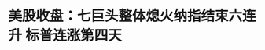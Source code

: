 <!DOCTYPE html>
<html lang="zh-CN">

<head>
    
<title>美股收盘：七巨头整体熄火纳指结束六连升 标普连涨第四天_腾讯新闻</title>
<meta name="keywords" content="股票,欧美股市,标普,标准普尔500指数,道琼斯工业平均指数,纳斯达克,美联储,道指,纳指">
<meta name="description" content="财联社5月16日讯（编辑 赵昊）周四（5月15日），美股三大指数涨跌不一，道指和标普收升，其中标普连涨第四天，纳指则结束了六连涨。截至收盘，道琼斯指数涨0.65%，报42,322.75点；标普500指数涨0.41%，报5,916.93点，为3月3日以来的最高收盘价；纳斯达克综合指数跌0.18%，报19,112.32点。道指成分股中，涨跌家数为23:7。其...">
<meta name="author" content="腾讯网">
<meta name="copyright" content="Copyright 1998 - 2025 Tencent. All Rights Reserved">
<meta property="og:type" content="news" />

<meta property="og:title" content="美股收盘：七巨头整体熄火纳指结束六连升 标普连涨第四天_腾讯新闻" />
<meta property="og:description" content="财联社5月16日讯（编辑 赵昊）周四（5月15日），美股三大指数涨跌不一，道指和标普收升，其中标普连涨第四天，纳指则结束了六连涨。截至收盘，道琼斯指数涨0.65%，报42,322.75点；标普500指数涨0.41%，报5,916.93点，为3月3日以来的最高收盘价；纳斯达克综合指数跌0.18%，报19,112.32点。道指成分股中，涨跌家数为23:7。其..." />
<meta property="og:url" content="https://news.qq.com/rain/a/20250516A017OC00" />
<meta property="og:image" content="https://inews.gtimg.com/news_ls/OxMIcYT5Gn1oAmyzYbHfuB_eGosR_JWSzi7K3VfB21gkUAA_640330/0" />
<meta property="article:author" content="财联社" />
<meta property="article:published_time" content="2025-05-16 06:16:08" />
<meta property="category" content="finance" />

<meta name="baidu-site-verification" content="jJeIJ5X7pP" />
    <meta charset="utf-8" />
<meta http-equiv="X-UA-Compatible" content="IE=Edge" />
<meta name="viewport" content="width=device-width, initial-scale=1, shrink-to-fit=no" />
<link rel="dns-prefetch" href="mat1.gtimg.com">
<link rel="dns-prefetch" href="i.news.qq.com">
<link rel="shortcut icon" href="https://mat1.gtimg.com/qqcdn/qqindex2021/favicon.ico">
<script nomodule="true" src="https://mat1.gtimg.com/qqcdn/qqindex2021/common-static/20240515201444/core3-37-1.min.js"></script>
<script>
  try {
    if (!window.IntersectionObserver) {
      var observerScript = document.createElement('script');
      observerScript.src = "https://mat1.gtimg.com/qqcdn/qqindex2021/common-static/20241024141058/intersection-observer-polyfill.js";
      document.head.appendChild(observerScript);
    }
  } catch (error) {}
</script>

<script>
  try {
    if (!Element.prototype.scrollTo) {
      var scrollScript = document.createElement('script');
      scrollScript.src = "https://mat1.gtimg.com/qqcdn/qqindex2021/common-static/20241025153001/scroll-behavior-polyfill.js";
      document.head.appendChild(scrollScript);
    }
  } catch (error) {}
</script>
<script>
  try {
    if ('scrollRestoration' in window.history) {
      window.history.scrollRestoration = 'manual';
    }
    window.isPcClient = Boolean(window.electron) && (
      window.navigator.userAgent.indexOf('pc-client') > 0 ||
      window.navigator.userAgent.indexOf('TencentNews') > 0
    );
  } catch {}
</script>
<script>
  try {
    if (window.isPcClient) {
      var bodyStyle = document.createElement('style');
      bodyStyle.innerText = 'body{ zoom: 0.95 }';
      document.head.appendChild(bodyStyle);
    }
  } catch {}
</script>
<script>
  window.DATA = {"url":"https://view.inews.qq.com/a/20250516A017OC00","article_id":"20250516A017OC00","article_type":"0","title":"美股收盘：七巨头整体熄火纳指结束六连升 标普连涨第四天","desc":"财联社5月16日讯（编辑 赵昊）周四（5月15日），美股三大指数涨跌不一，道指和标普收升，其中标普连涨第四天，纳指则结束了六连涨。截至收盘，道琼斯指数涨0.65%，报42,322.75点；标普500指数涨0.41%，报5,916.93点，为3月3日以来的最高收盘价；纳斯达克综合指数跌0.18%，报19,112.32点。道指成分股中，涨跌家数为23:7。其...","iNewsRecommendLevel":1,"abstract":"财联社5月16日讯（编辑 赵昊）周四（5月15日），美股三大指数涨跌不一，道指和标普收升，其中标普连涨第四天，纳指则结束了六连涨。截至收盘，道琼斯指数涨0.65%，报42,322.75点；标普500指数涨0.41%，报5,916.93点，为3月3日以来的最高收盘价；纳斯达克综合指数跌0.18%，报19,112.32点。道指成分股中，涨跌家数为23:7。其...","catalog1":"finance","ad_channel_sign":"finance","introduction":"","media":"财联社","media_id":"6975273","pubtime":"2025-05-16 06:16:08","comment_id":"8412173402","political":0,"cmsId":"20250516A017OC00","cms_id":"20250516A017OC00","closeAllAd":0,"closeAllFavorite":false,"originContent":{"directory":{"ai_list":[{"desc":"美股三大指数涨跌不一","link":"AIPOS_0"},{"desc":"道指成分股涨跌情况","link":"AIPOS_1"},{"desc":"热门股表现","link":"AIPOS_2"}],"enable":2,"list":null},"key_points_show":["美股三大指数涨跌不一，道指和标普收升，纳指结束六连涨。","标普500指数连涨第四天，纳指则结束六连涨。","大型科技股整体回落，中概股多数走低。","由于经济衰退担忧开始消退，股市展现出潜在的强劲势头。","然而，一系列宏观和微观风险仍在构成一道“担忧之墙”，投资者必须应对。"],"text":"\u003cdiv class=\"rich_media_content\"\u003e\u003cp\u003e\u003cstrong\u003e财联社5月16日讯（编辑 赵昊）\u003c/strong\u003e\u003c!--AIPOS_0--\u003e周四（5月15日），美股三大指数涨跌不一，道指和标普收升，其中标普连涨第四天，纳指则结束了六连涨。\u003c/p\u003e\u003cp\u003e截至收盘，道琼斯指数涨0.65%，报42,322.75点；标普500指数涨0.41%，报5,916.93点，为3月3日以来的最高收盘价；纳斯达克综合指数跌0.18%，报19,112.32点。\u003c/p\u003e\u003cp data-exeditor-arbitrary-box=\"image-box\"\u003e\u003c!--IMG_0--\u003e\u003c/p\u003e\u003cp\u003e\u003c!--AIPOS_1--\u003e道指成分股中，涨跌家数为23:7。其中，近期强势的\u003c!--SECURE_LINK_BEGIN_0--\u003e亚马逊\u003c!--SECURE_LINK_END_0--\u003e、\u003c!--SECURE_LINK_BEGIN_1--\u003e苹果\u003c!--SECURE_LINK_END_1--\u003e和\u003c!--SECURE_LINK_BEGIN_2--\u003e英伟达\u003c!--SECURE_LINK_END_2--\u003e有所回落，医药股和消费类股票走强，安进涨3.59%，可口可乐涨3.54%，业绩报喜的思科涨4.85%。\u003c/p\u003e\u003cp data-exeditor-arbitrary-box=\"image-box\"\u003e\u003c!--IMG_1--\u003e\u003c/p\u003e\u003cp class=\"qqnews_image_desc\" style=\"color: #666; font-size: 14px; text-align: center\"\u003e道指热点图\u003c/p\u003e\u003cp\u003e分析称，中美经贸高层会谈达成重要共识以来，标普500指数一直延续涨势。与此同时，美国10年国债收益率日内下跌约10个基点，给股市带来利好。\u003c/p\u003e\u003cp\u003e近期的经济数据令市场猜测美联储今年将累计两次降息以防止美国出现经济衰退。周二公布的CPI和核心CPI录得四年来最低同比涨幅，盘前的PPI也低于市场预期。\u003c/p\u003e\u003cp\u003e日内早些时候，特朗普在卡塔尔首都多哈表示，伊朗已经同意了部分条件，他将敦促伊朗在不获得核武器的情况下达成协议。这一消息令油价暴跌，有望帮助美国降低通胀。\u003c/p\u003e\u003cp\u003eCalamos Investments高级副总裁兼投资组合专家Joe Cusick评论道，“随着经济衰退担忧开始消退，股市展现出潜在的强劲势头，市场情绪已转向谨慎乐观，也可能是适度乐观。”\u003c/p\u003e\u003cp\u003e但Cusick也指出，“一系列宏观和微观风险仍在构成一道‘担忧之墙’，投资者必须应对。下一阶段的走势将取决于当前的涨势能否扩大并持续到夏季，还是会转向盘整或回调。”\u003c/p\u003e\u003cp\u003eVillere \u0026amp; Co. 投资组合经理Lamar Villere称，“我不想表现得太兴奋，但今年夏天我们确实可以专注于公司基本面。如果一个月前你告诉我股票价格会上涨，我会说你是骗子。”\u003c/p\u003e\u003cp\u003e\u003cstrong\u003e热门股表现\u003c/strong\u003e\u003c/p\u003e\u003cp\u003e\u003c!--AIPOS_2--\u003e大型科技股整体回落，（按市值排列）微软涨0.23%，英伟达跌0.38%，苹果跌0.41%，亚马逊跌2.42%，谷歌C跌0.85%，Meta跌2.35%，特斯拉跌1.4%，博通涨0.22%。\u003c/p\u003e\u003cp data-exeditor-arbitrary-box=\"image-box\"\u003e\u003c!--IMG_2--\u003e\u003c/p\u003e\u003cp\u003e中概股方面，纳斯达克中国金龙指数跌2.37%。\u003c/p\u003e\u003cp\u003e热门中概股多数走低，\u003c!--SECURE_LINK_BEGIN_3--\u003e阿里巴巴\u003c!--SECURE_LINK_END_3--\u003e跌7.57%，\u003c!--SECURE_LINK_BEGIN_4--\u003e京东\u003c!--SECURE_LINK_END_4--\u003e跌3.86%，腾讯音乐跌3.71%，\u003c!--SECURE_LINK_BEGIN_5--\u003e百度\u003c!--SECURE_LINK_END_5--\u003e跌3.58%，蔚来跌3.39%，新东方跌2.61%，小鹏汽车跌1.39%，\u003c!--SECURE_LINK_BEGIN_6--\u003e拼多多\u003c!--SECURE_LINK_END_6--\u003e跌0.88%，\u003c!--SECURE_LINK_BEGIN_7--\u003e理想汽车\u003c!--SECURE_LINK_END_7--\u003e跌0.59%，好未来跌0.2%。\u003c/p\u003e\u003cp\u003e\u003c!--SECURE_LINK_BEGIN_8--\u003e网易\u003c!--SECURE_LINK_END_8--\u003e涨14.61%，收盘价逼近前高；名创优品涨4.27%，霸王茶姬涨3.7%。\u003c/p\u003e\u003cp\u003e\u003cstrong\u003e公司消息\u003c/strong\u003e\u003c/p\u003e\u003cp\u003e\u003cstrong\u003e【Meta据悉将推迟发布旗舰AI模型“巨兽”】\u003c/strong\u003e\u003c/p\u003e\u003cp\u003e知情人士表示，Meta Platforms将推迟其旗舰AI模型的发布，此举引发内部对其数百亿美元AI投资方向的担忧。知情人士称，工程师们正竭力提升名为“巨兽”（Behemoth）的大语言模型性能，员工质疑其改进程度是否足以支撑公开发布。该模型原定4月Meta首届AI开发者大会亮相，后推迟至6月，现再度延期至秋季或更晚。\u003c!--MID_AD_0--\u003e\u003c!--EOP_0--\u003e\u003c/p\u003e\u003c!--MID_ARTICLE_AD_0--\u003e\u003c!--PARAGRAPH_0--\u003e\u003cp\u003e\u003cstrong\u003e【Verizon将向美国小型企业供应商投资50亿美元】\u003c/strong\u003e\u003c/p\u003e\u003cp\u003e美国电信运营商Verizon推出“小企业供应商加速器”。未来五年，该公司将对美国小企业供应商投资50亿美元。\u003c/p\u003e\u003cp\u003e\u003cstrong\u003e【\u003c!--SECURE_LINK_BEGIN_9--\u003e高通\u003c!--SECURE_LINK_END_9--\u003e推出第四代骁龙7移动平台】\u003c/strong\u003e\u003c/p\u003e\u003cp\u003e高通推出第四代骁龙7移动平台，该平台实现全方位性能升级，相较前代平台CPU性能提升27%，GPU图形渲染速度提升30%，AI性能更是实现65%的提升。\u003c/p\u003e\u003cp\u003e\u003cstrong\u003e【Coinbase称客户数据遭窃 已拒绝黑客2000万美元勒索】\u003c/strong\u003e\u003c/p\u003e\u003cp\u003e美国加密货币交易所Coinbase周四表示，公司被黑客窃取了客户数据，黑客索要2000万美元以防止公开披露。Coinbase称黑客的要求是在周一提出的。公司在声明中称，黑客的目标是收集一份可以联系的客户名单，同时假装是Coinbase，欺骗客户交出加密货币，公司拒绝了黑客2000万美元的勒索。Coinbase还表示，它将赔偿被骗向攻击者汇款的客户，赔偿金额可能在1.8亿至4亿美元之间。\u003c!--MID_AD_1--\u003e\u003c!--EOP_1--\u003e\u003c/p\u003e\u003c!--MID_ARTICLE_AD_1--\u003e\u003c!--PARAGRAPH_1--\u003e\u003cp\u003e\u003cstrong\u003e【巴菲特Q1大笔卖出银行股 维持苹果持仓不变】\u003c/strong\u003e\u003c/p\u003e\u003cp\u003e巴菲特旗下伯克希尔哈撒韦公布了截至今年3月31日的一季度持仓报告（13F）表，其清仓了花旗集团（1463万股）和金融公司Nu Holdings，减持美国银行（4866万股），维持苹果持仓（3亿股）未变；增持方面，买入638万股酒业公司星座品牌，增幅高达113.5%，加仓西方石油76万股，增持泳池用品股Pool Corp 86万股。值得一提的是，伯克希尔在一季度新建仓股票的数量为0。\u003c!--MID_AD_2--\u003e\u003c!--EOP_2--\u003e\u003c/p\u003e\u003c!--MID_ARTICLE_AD_2--\u003e\u003c!--PARAGRAPH_2--\u003e\u003cp\u003e\u003cstrong\u003e【索罗斯之子的对冲基金重新进军中国资产 三大中资标的跻身持仓前十】\u003c/strong\u003e\u003c/p\u003e\u003cp\u003eSoros Capital Management LLC的13F报告显示，这家乔治·索罗斯之子罗伯特·索罗斯创立的对冲基金第一季重新布局中国资产。新建的仓位包括阿里巴巴、百胜中国以及iShares安硕中国大盘股ETF（FXI），FXI、百胜中国和阿里巴巴的仓位分别排在第5、7和8名。\u003c!--MID_AD_3--\u003e\u003c!--EOP_3--\u003e\u003c/p\u003e\u003c!--MID_ARTICLE_AD_3--\u003e\u003c!--PARAGRAPH_3--\u003e\u003cp\u003e\u003cstrong\u003e【高瓴旗下HHLR一季度加码中国资产 新进增持多只中概股】\u003c/strong\u003e\u003c/p\u003e\u003cp\u003e高瓴旗下独立的、专注于二级市场投资的基金管理平台HHLR Advisors公布了截至2025年一季度末的美股持仓数据。13F文件显示，HHLR一季度持仓总市值从上季末的28.87亿美元增至35.39亿美元，增幅接近23%。数据显示，一季度HHLR继续加大中国资产配置，新进和增持了近20只中概股，包括新进买入的亚朵集团、华住集团、百度、玉柴国际、理想汽车、Boss直聘、亿咖通科技等10家公司，以及增持的富途控股、拼多多、网易、贝壳、京东、携程、中通快递等8家公司。截止2025年一季度末，HHLR前十大重仓股为：拼多多、阿里巴巴、富途控股、百济神州、网易、贝壳、传奇生物、京东、唯品会、WNS HLDGS LTD，中概股占到9席。HHLR一季度对阿里巴巴、百济神州等公司进行了减持。\u003c!--MID_AD_4--\u003e\u003c!--EOP_4--\u003e\u003c/p\u003e\u003c!--MID_ARTICLE_AD_4--\u003e\u003c!--PARAGRAPH_4--\u003e\u003csection data-exeditor-arbitrary-box=\"wrap\"\u003e\u003cp\u003e（财联社 赵昊）\u003c/p\u003e\u003c/section\u003e\u003cdiv powered-by=\"qqnews_ex-editor\"\u003e\u003c/div\u003e\u003cstyle\u003e.rich_media_content{--news-tabel-th-night-color: #444444;--news-font-day-color: #333;--news-font-night-color: #d9d9d9;--news-bottom-distance: 22px}.rich_media_content p:not([data-exeditor-arbitrary-box=image-box]){letter-spacing:.5px;line-height:30px;margin-bottom:var(--news-bottom-distance);word-wrap:break-word}.rich_media_content{color:var(--news-font-day-color);font-size:18px}@media(prefers-color-scheme:dark){body:not([data-weui-theme=light]):not([dark-mode-disable=true]) .rich_media_content p:not([data-exeditor-arbitrary-box=image-box]){letter-spacing:.5px;line-height:30px;margin-bottom:var(--news-bottom-distance);word-wrap:break-word}body:not([data-weui-theme=light]):not([dark-mode-disable=true]) .rich_media_content{color:var(--news-font-night-color)}}.data_color_scheme_dark .rich_media_content p:not([data-exeditor-arbitrary-box=image-box]){letter-spacing:.5px;line-height:30px;margin-bottom:var(--news-bottom-distance);word-wrap:break-word}.data_color_scheme_dark .rich_media_content{color:var(--news-font-night-color)}.data_color_scheme_dark .rich_media_content{font-size:18px}.rich_media_content p[data-exeditor-arbitrary-box=image-box]{margin-bottom:11px}.rich_media_content\u003ediv:not(.qnt-video),.rich_media_content\u003esection{margin-bottom:var(--news-bottom-distance)}.rich_media_content hr{margin-bottom:var(--news-bottom-distance)}.rich_media_content .link_list{margin:0;margin-top:20px;min-height:0!important}.rich_media_content blockquote{background:#f9f9f9;border-left:6px solid #ccc;margin:1.5em 10px;padding:.5em 10px}.rich_media_content blockquote p{margin-bottom:0!important}.data_color_scheme_dark .rich_media_content blockquote{background:#323232}@media(prefers-color-scheme:dark){body:not([data-weui-theme=light]):not([dark-mode-disable=true]) .rich_media_content blockquote{background:#323232}}.rich_media_content ol[data-ex-list]{--ol-start: 1;--ol-list-style-type: decimal;list-style-type:none;counter-reset:olCounter calc(var(--ol-start,1) - 1);position:relative}.rich_media_content ol[data-ex-list]\u003eli\u003e:first-child::before{content:counter(olCounter,var(--ol-list-style-type)) '. ';counter-increment:olCounter;font-variant-numeric:tabular-nums;display:inline-block}.rich_media_content ul[data-ex-list]{--ul-list-style-type: circle;list-style-type:none;position:relative}.rich_media_content ul[data-ex-list].nonUnicode-list-style-type\u003eli\u003e:first-child::before{content:var(--ul-list-style-type) ' ';font-variant-numeric:tabular-nums;display:inline-block;transform:scale(0.5)}.rich_media_content ul[data-ex-list].unicode-list-style-type\u003eli\u003e:first-child::before{content:var(--ul-list-style-type) ' ';font-variant-numeric:tabular-nums;display:inline-block;transform:scale(0.8)}.rich_media_content ol:not([data-ex-list]){padding-left:revert}.rich_media_content ul:not([data-ex-list]){padding-left:revert}.rich_media_content table{display:table;border-collapse:collapse;margin-bottom:var(--news-bottom-distance)}.rich_media_content table th,.rich_media_content table td{word-wrap:break-word;border:1px solid #ddd;white-space:nowrap;padding:2px 5px}.rich_media_content table th{font-weight:700;background-color:#f0f0f0;text-align:left}.rich_media_content table p{margin-bottom:0!important}.data_color_scheme_dark .rich_media_content table th{background:var(--news-tabel-th-night-color)}@media(prefers-color-scheme:dark){body:not([data-weui-theme=light]):not([dark-mode-disable=true]) .rich_media_content table th{background:var(--news-tabel-th-night-color)}}.rich_media_content .qqnews_image_desc,.rich_media_content p[type=om-image-desc]{line-height:20px!important;text-align:center!important;font-size:14px!important;color:#666!important}.rich_media_content div[data-exeditor-arbitrary-box=wrap]:not([data-exeditor-arbitrary-box-special-style]){max-width:100%}.rich_media_content .qqnews-content{--wmfont: 0;--wmcolor: transparent;font-size:var(--wmfont);color:var(--wmcolor);line-height:var(--wmfont)!important;margin-bottom:var(--wmfont)!important}.rich_media_content .qqnews_sign_emphasis{background:#f7f7f7}.rich_media_content .qqnews_sign_emphasis ol{word-wrap:break-word;border:none;color:#5c5c5c;line-height:28px;list-style:none;margin:14px 0 6px;padding:16px 15px 4px}.rich_media_content .qqnews_sign_emphasis p{margin-bottom:12px!important}.rich_media_content .qqnews_sign_emphasis ol\u003eli\u003ep{padding-left:30px}.rich_media_content .qqnews_sign_emphasis ol\u003eli{list-style:none}.rich_media_content .qqnews_sign_emphasis ol\u003eli\u003ep:first-child::before{margin-left:-30px;content:counter(olCounter,decimal) ''!important;counter-increment:olCounter!important;font-variant-numeric:tabular-nums!important;background:#37f;border-radius:2px;color:#fff;font-size:15px;font-style:normal;text-align:center;line-height:18px;width:18px;height:18px;margin-right:12px;position:relative;top:-1px}.data_color_scheme_dark .rich_media_content .qqnews_sign_emphasis{background:#262626}.data_color_scheme_dark .rich_media_content .qqnews_sign_emphasis ol\u003eli\u003ep{color:#a9a9a9}@media(prefers-color-scheme:dark){body:not([data-weui-theme=light]):not([dark-mode-disable=true]) .rich_media_content .qqnews_sign_emphasis{background:#262626}body:not([data-weui-theme=light]):not([dark-mode-disable=true]) .rich_media_content .qqnews_sign_emphasis ol\u003eli\u003ep{color:#a9a9a9}}.rich_media_content h1,.rich_media_content h2,.rich_media_content h3,.rich_media_content h4,.rich_media_content h5,.rich_media_content h6{margin-bottom:var(--news-bottom-distance);font-weight:700}.rich_media_content h1{font-size:20px}.rich_media_content h2,.rich_media_content h3{font-size:19px}.rich_media_content h4,.rich_media_content h5,.rich_media_content h6{font-size:18px}.rich_media_content li:empty{display:none}.rich_media_content ul,.rich_media_content ol{margin-bottom:var(--news-bottom-distance)}.rich_media_content div\u003ep:only-child{margin-bottom:0!important}.rich_media_content .cms-cke-widget-title-wrap p{margin-bottom:0!important}\u003c/style\u003e\u003c/div\u003e","version":"v2"},"originAttribute":{"IMG_0":{"bigOrigUrl":"https://inews.gtimg.com/om_bt/Ohhmxe0-XW621hxZY932GvYuMOH5ICVMZOFKTUJYm3mPYAA/0","compressUrl":"https://inews.gtimg.com/om_bt/Ohhmxe0-XW621hxZY932GvYuMOH5ICVMZOFKTUJYm3mPYAA/641","desc":"","fullPic":"1","height":103,"imgurl0":"https://inews.gtimg.com/om_bt/Ohhmxe0-XW621hxZY932GvYuMOH5ICVMZOFKTUJYm3mPYAA/0","imgurl1000":"https://inews.gtimg.com/om_bt/Ohhmxe0-XW621hxZY932GvYuMOH5ICVMZOFKTUJYm3mPYAA/1000","islong":0,"origUrl":"https://inews.gtimg.com/om_bt/Ohhmxe0-XW621hxZY932GvYuMOH5ICVMZOFKTUJYm3mPYAA/641","size":13,"style":"display: inline-block; max-width: 100%; width: 480px","thumb":"https://inews.gtimg.com/om_bt/Ohhmxe0-XW621hxZY932GvYuMOH5ICVMZOFKTUJYm3mPYAA_181x181s/0","url":"https://inews.gtimg.com/om_bt/Ohhmxe0-XW621hxZY932GvYuMOH5ICVMZOFKTUJYm3mPYAA/641","width":480},"IMG_1":{"bigOrigUrl":"https://inews.gtimg.com/om_bt/OrlZLBBhQlNwCjNJFyQFsuAXLNQit7dOR8SdjYvkMuBP0AA/0","compressUrl":"https://inews.gtimg.com/om_bt/OrlZLBBhQlNwCjNJFyQFsuAXLNQit7dOR8SdjYvkMuBP0AA/641","desc":"","fullPic":"1","height":353,"imgurl0":"https://inews.gtimg.com/om_bt/OrlZLBBhQlNwCjNJFyQFsuAXLNQit7dOR8SdjYvkMuBP0AA/0","imgurl1000":"https://inews.gtimg.com/om_bt/OrlZLBBhQlNwCjNJFyQFsuAXLNQit7dOR8SdjYvkMuBP0AA/1000","islong":0,"origUrl":"https://inews.gtimg.com/om_bt/OrlZLBBhQlNwCjNJFyQFsuAXLNQit7dOR8SdjYvkMuBP0AA/641","size":146,"style":"display: inline-block; max-width: 100%; width: 960px","thumb":"https://inews.gtimg.com/om_bt/OrlZLBBhQlNwCjNJFyQFsuAXLNQit7dOR8SdjYvkMuBP0AA_181x181s/0","url":"https://inews.gtimg.com/om_bt/OrlZLBBhQlNwCjNJFyQFsuAXLNQit7dOR8SdjYvkMuBP0AA/641","width":641},"IMG_2":{"bigOrigUrl":"https://inews.gtimg.com/om_bt/O9nEdi9C575zcS__XtbZgAknliWTGlC1iEdP5kZX3r-PoAA/0","compressUrl":"https://inews.gtimg.com/om_bt/O9nEdi9C575zcS__XtbZgAknliWTGlC1iEdP5kZX3r-PoAA/641","desc":"","fullPic":"1","height":463,"imgurl0":"https://inews.gtimg.com/om_bt/O9nEdi9C575zcS__XtbZgAknliWTGlC1iEdP5kZX3r-PoAA/0","imgurl1000":"https://inews.gtimg.com/om_bt/O9nEdi9C575zcS__XtbZgAknliWTGlC1iEdP5kZX3r-PoAA/1000","islong":0,"origUrl":"https://inews.gtimg.com/om_bt/O9nEdi9C575zcS__XtbZgAknliWTGlC1iEdP5kZX3r-PoAA/641","size":62,"style":"display: inline-block; max-width: 100%; width: 960px","thumb":"https://inews.gtimg.com/om_bt/O9nEdi9C575zcS__XtbZgAknliWTGlC1iEdP5kZX3r-PoAA_181x181s/0","url":"https://inews.gtimg.com/om_bt/O9nEdi9C575zcS__XtbZgAknliWTGlC1iEdP5kZX3r-PoAA/641","width":641},"SECURE_LINK_BEGIN_0":{"cms_orig_info":{"desc":"亚马逊","trust_level":1,"type":"huaci_stock","url":"https://wzq.tenpay.com/mm/detail?type=3\u0026scode=AMZN.OQ\u0026stat_data=Ozm00p000n006"},"desc":"亚马逊","trust_level":1,"type":"huaci_stock","url":"https://wzq.tenpay.com/mm/detail?type=3\u0026scode=AMZN.OQ\u0026stat_data=Ozm00p000n006"},"SECURE_LINK_BEGIN_1":{"cms_orig_info":{"desc":"苹果","trust_level":1,"type":"huaci_stock","url":"https://wzq.tenpay.com/mm/detail?type=3\u0026scode=AAPL.OQ\u0026stat_data=Ozm00p000n006"},"desc":"苹果","trust_level":1,"type":"huaci_stock","url":"https://wzq.tenpay.com/mm/detail?type=3\u0026scode=AAPL.OQ\u0026stat_data=Ozm00p000n006"},"SECURE_LINK_BEGIN_2":{"cms_orig_info":{"desc":"英伟达","trust_level":1,"type":"huaci_stock","url":"https://wzq.tenpay.com/mm/detail?type=3\u0026scode=NVDA.OQ\u0026stat_data=Ozm00p000n006"},"desc":"英伟达","trust_level":1,"type":"huaci_stock","url":"https://wzq.tenpay.com/mm/detail?type=3\u0026scode=NVDA.OQ\u0026stat_data=Ozm00p000n006"},"SECURE_LINK_BEGIN_3":{"cms_orig_info":{"desc":"阿里巴巴","trust_level":1,"type":"huaci_stock","url":"https://wzq.tenpay.com/mm/detail?type=3\u0026scode=BABA.N\u0026stat_data=Ozm00p000n006"},"desc":"阿里巴巴","trust_level":1,"type":"huaci_stock","url":"https://wzq.tenpay.com/mm/detail?type=3\u0026scode=BABA.N\u0026stat_data=Ozm00p000n006"},"SECURE_LINK_BEGIN_4":{"cms_orig_info":{"desc":"京东","trust_level":1,"type":"huaci_stock","url":"https://wzq.tenpay.com/mm/detail?type=3\u0026scode=JD.OQ\u0026stat_data=Ozm00p000n006"},"desc":"京东","trust_level":1,"type":"huaci_stock","url":"https://wzq.tenpay.com/mm/detail?type=3\u0026scode=JD.OQ\u0026stat_data=Ozm00p000n006"},"SECURE_LINK_BEGIN_5":{"cms_orig_info":{"desc":"百度","trust_level":1,"type":"huaci_stock","url":"https://wzq.tenpay.com/mm/detail?type=3\u0026scode=BIDU.OQ\u0026stat_data=Ozm00p000n006"},"desc":"百度","trust_level":1,"type":"huaci_stock","url":"https://wzq.tenpay.com/mm/detail?type=3\u0026scode=BIDU.OQ\u0026stat_data=Ozm00p000n006"},"SECURE_LINK_BEGIN_6":{"cms_orig_info":{"desc":"拼多多","trust_level":1,"type":"huaci_stock","url":"https://wzq.tenpay.com/mm/detail?type=3\u0026scode=PDD.OQ\u0026stat_data=Ozm00p000n006"},"desc":"拼多多","trust_level":1,"type":"huaci_stock","url":"https://wzq.tenpay.com/mm/detail?type=3\u0026scode=PDD.OQ\u0026stat_data=Ozm00p000n006"},"SECURE_LINK_BEGIN_7":{"cms_orig_info":{"desc":"理想汽车","trust_level":1,"type":"huaci_stock","url":"https://wzq.tenpay.com/mm/detail?type=3\u0026scode=LI.OQ\u0026stat_data=Ozm00p000n006"},"desc":"理想汽车","trust_level":1,"type":"huaci_stock","url":"https://wzq.tenpay.com/mm/detail?type=3\u0026scode=LI.OQ\u0026stat_data=Ozm00p000n006"},"SECURE_LINK_BEGIN_8":{"cms_orig_info":{"desc":"网易","trust_level":1,"type":"huaci_stock","url":"https://wzq.tenpay.com/mm/detail?type=3\u0026scode=NTES.OQ\u0026stat_data=Ozm00p000n006"},"desc":"网易","trust_level":1,"type":"huaci_stock","url":"https://wzq.tenpay.com/mm/detail?type=3\u0026scode=NTES.OQ\u0026stat_data=Ozm00p000n006"},"SECURE_LINK_BEGIN_9":{"cms_orig_info":{"desc":"高通","trust_level":1,"type":"","url":"https://wzq.tenpay.com/mm/detail?type=3\u0026scode=QCOM.OQ\u0026stat_data=Ozm00p000n006"},"desc":"高通","trust_level":1,"type":"","url":"https://wzq.tenpay.com/mm/detail?type=3\u0026scode=QCOM.OQ\u0026stat_data=Ozm00p000n006"},"SECURE_LINK_END_0":{"trust_level":1},"SECURE_LINK_END_1":{"trust_level":1},"SECURE_LINK_END_2":{"trust_level":1},"SECURE_LINK_END_3":{"trust_level":1},"SECURE_LINK_END_4":{"trust_level":1},"SECURE_LINK_END_5":{"trust_level":1},"SECURE_LINK_END_6":{"trust_level":1},"SECURE_LINK_END_7":{"trust_level":1},"SECURE_LINK_END_8":{"trust_level":1},"SECURE_LINK_END_9":{"trust_level":1}},"selfDeclare":{},"userAddress":"上海","card":{"chlid":"6975273","chlname":"财联社","desc":"财联社-A股24小时电报","icon":"http://inews.gtimg.com/newsapp_ls/0/3758362908_200200/0","msgEntry":1,"uin":"ec9c127c6fe8969f4849864e25508dd115","update_frequency":"0","vip_desc":"上海报业集团旗下《财联社》官方账号","vip_icon_night":"http://inews.gtimg.com/newsapp_ls/0/14876052067/0","vip_place":"left","vip_type":"30012","vip_icon":"http://inews.gtimg.com/newsapp_ls/0/14876051701/0","vip_type_new":"30012","suid":"8QMb33lb64IasDg=","liveInfo":{"roomID":"1443912798","roomStatus":"2","cms_id":"RLV2025041100688200","article_type":"102"},"cpLevel":1},"interationCount":{"like":2,"collect":2,"share":8},"payment_info":{},"article_is_pay":false,"payment_column_info_v1":{"is_column_pay":false,"read_count_all":0},"tag_info_item":null,"contentWordsNum":2061,"extraProperty":{"FeedbackDetailDisableInsert":0,"zanSkinType":""},"relateWelfare":{},"aiSwitch":true,"isOversize":false,"videoArr":[]};
</script>
<script>
  window.channelInfo = {"channelConfig":{"channelNav":[{"_auto_id":"1","active_alien_img":"","alien_img":"","channel_id":"news_news_home","is_local":"0","link":"https://www.qq.com","name_cn":"首页","name_en":"home"},{"_auto_id":"2","active_alien_img":"","alien_img":"","channel_id":"news_news_top","is_local":"0","link":"","name_cn":"要闻","name_en":"news"},{"_auto_id":"4","active_alien_img":"","alien_img":"","channel_id":"news_news_bj","is_local":"1","link":"","name_cn":"北京","name_en":"bj"},{"_auto_id":"5","active_alien_img":"","alien_img":"","channel_id":"news_news_finance","is_local":"0","link":"","name_cn":"财经","name_en":"finance"},{"_auto_id":"6","active_alien_img":"","alien_img":"","channel_id":"news_news_tech","is_local":"0","link":"","name_cn":"科技","name_en":"tech"},{"_auto_id":"7","active_alien_img":"","alien_img":"","channel_id":"tv","is_local":"0","link":"https://v.qq.com/channel/tv/?ptag=qqnews","name_cn":"电视剧","name_en":"tv"},{"_auto_id":"8","active_alien_img":"","alien_img":"","channel_id":"news_news_qa","is_local":"0","link":"","name_cn":"热问","name_en":"qa"},{"_auto_id":"9","active_alien_img":"","alien_img":"","channel_id":"news_news_ent","is_local":"0","link":"","name_cn":"娱乐","name_en":"ent"},{"_auto_id":"10","active_alien_img":"","alien_img":"","channel_id":"variety","is_local":"0","link":"https://v.qq.com/channel/variety/?ptag=qqnews","name_cn":"综艺","name_en":"variety"},{"_auto_id":"11","active_alien_img":"","alien_img":"","channel_id":"news_news_sports","is_local":"0","link":"","name_cn":"体育","name_en":"sports"},{"_auto_id":"13","active_alien_img":"","alien_img":"","channel_id":"news_news_nba","is_local":"0","link":"","name_cn":"NBA","name_en":"nba"},{"_auto_id":"14","active_alien_img":"","alien_img":"","channel_id":"news_news_world","is_local":"0","link":"","name_cn":"国际","name_en":"world"},{"_auto_id":"15","active_alien_img":"","alien_img":"","channel_id":"news_news_mil","is_local":"0","link":"","name_cn":"军事","name_en":"milite"},{"_auto_id":"16","active_alien_img":"","alien_img":"","channel_id":"news_news_auto","is_local":"0","link":"","name_cn":"汽车","name_en":"auto"},{"_auto_id":"17","active_alien_img":"","alien_img":"","channel_id":"news_news_house","is_local":"0","link":"","name_cn":"房产","name_en":"house"},{"_auto_id":"18","active_alien_img":"","alien_img":"","channel_id":"news_news_edu","is_local":"0","link":"","name_cn":"教育","name_en":"edu"},{"_auto_id":"19","active_alien_img":"","alien_img":"","channel_id":"news_news_antip","is_local":"0","link":"","name_cn":"健康","name_en":"health"},{"_auto_id":"20","active_alien_img":"","alien_img":"","channel_id":"news_news_video","is_local":"0","link":"","name_cn":"视频","name_en":"video"},{"_auto_id":"21","active_alien_img":"","alien_img":"","channel_id":"news_news_game","is_local":"0","link":"","name_cn":"游戏","name_en":"games"},{"_auto_id":"22","active_alien_img":"","alien_img":"","channel_id":"news_news_nchupin","is_local":"0","link":"","name_cn":"眼界","name_en":"chupin"},{"_auto_id":"24","active_alien_img":"","alien_img":"","channel_id":"news_news_football","is_local":"0","link":"","name_cn":"足球","name_en":"football"},{"_auto_id":"25","active_alien_img":"","alien_img":"","channel_id":"news_news_kepu","is_local":"0","link":"","name_cn":"科学","name_en":"kepu"},{"_auto_id":"26","active_alien_img":"","alien_img":"","channel_id":"news_news_digi","is_local":"0","link":"","name_cn":"数码","name_en":"digi"},{"_auto_id":"28","active_alien_img":"","alien_img":"","channel_id":"ymzx","is_local":"0","link":"https://gamer.qq.com/v2/cloudgame/game/96897?ichannel=txxwpc0Ftxxwpc1","name_cn":"元梦之星","name_en":"news_news_ymzx"},{"_auto_id":"31","active_alien_img":"","alien_img":"","channel_id":"movie","is_local":"0","link":"https://v.qq.com/channel/movie/?ptag=qqnews","name_cn":"电影","name_en":"movie"},{"_auto_id":"32","active_alien_img":"","alien_img":"","channel_id":"news_news_esport","is_local":"0","link":"","name_cn":"电竞","name_en":"esport"},{"_auto_id":"34","active_alien_img":"","alien_img":"","channel_id":"news_news_history","is_local":"0","link":"","name_cn":"历史","name_en":"history"},{"_auto_id":"35","active_alien_img":"","alien_img":"","channel_id":"news_news_baby","is_local":"0","link":"","name_cn":"育儿","name_en":"baby"},{"_auto_id":"36","active_alien_img":"","alien_img":"","channel_id":"hbjy","is_local":"0","link":"https://gp.qq.com/act/a20250421mnqlx/news.shtml","name_cn":"和平精英","name_en":"news_news_hbjy"},{"_auto_id":"37","active_alien_img":"","alien_img":"","channel_id":"cloud_gamer","is_local":"0","link":"https://gamer.qq.com/?ichannel=txxwpc0Ftxxwpc1","name_cn":"云游戏","name_en":"cloud_gamer"},{"_auto_id":"38","active_alien_img":"","alien_img":"","channel_id":"news_news_lic","is_local":"0","link":"","name_cn":"理财","name_en":"finance_licai"},{"_auto_id":"39","active_alien_img":"","alien_img":"","channel_id":"news_news_istock","is_local":"0","link":"","name_cn":"股票","name_en":"finance_stock"},{"_auto_id":"40","active_alien_img":"","alien_img":"","channel_id":"ren_min_shi_pin","is_local":"0","link":"https://news.qq.com/omn/author/8QMd3Hld74cbujbY?tab=om_video","name_cn":"人民视频","name_en":"ren_min_shi_pin"},{"_auto_id":"41","active_alien_img":"","alien_img":"","channel_id":"news_news_weather","is_local":"0","link":"https://tianqi.qq.com/index.htm","name_cn":"天气","name_en":"weather"}]}};
</script>
<script>
  window.articleConfig = {"rightConfig":[{"_auto_id":"1","category_key":"default","modules":"{\"moduleList\":[{\"title\":\"作者其他文章\",\"id\":\"user_article\"},{\"title\":\"精选视频\",\"id\":\"video_album\",\"videoType\":\"tag\",\"videoId\":\"aUepxrtchGM=\",\"isSticky\":0},{\"title\":\"下载条\",\"id\":\"download_banner\",\"isSticky\":1},{\"title\":\"热点榜\",\"id\":\"hot_rank_list\",\"isSticky\":1},{\"title\":\"广告推广\",\"id\":\"ssp_ad_module\",\"category\":\"ad_ssp\",\"loid\":\"109\",\"isSticky\":1},{\"title\":\"广告推广位\",\"id\":\"c2s_ad_module\",\"category\":\"right_c2s\",\"path\":\"QQcom_all_Rectangle-1|QQcom_all_Rectangle-2|QQcom_all_Rectangle-3\",\"isSticky\":1}]}"},{"_auto_id":"2","category_key":"ent","modules":"{\"moduleList\":[{\"title\":\"作者其他文章\",\"id\":\"user_article\"},{\"title\":\"精选视频\",\"id\":\"video_album\",\"videoType\":\"tag\",\"videoId\":\"aUepxrtchGM=\"},{\"title\":\"下载条\",\"id\":\"download_banner\",\"isSticky\":1},{\"title\":\"热点榜\",\"id\":\"hot_rank_list\",\"isSticky\":1},{\"title\":\"广告推广\",\"id\":\"ssp_ad_module\",\"category\":\"ad_ssp\",\"loid\":\"109\",\"isSticky\":1},{\"title\":\"广告推广\",\"id\":\"ssp_ad_module\",\"category\":\"ad_ssp\",\"loid\":\"117\",\"isSticky\":1}]}"},{"_auto_id":"3","category_key":"game","modules":"{\"moduleList\":[{\"title\":\"作者其他文章\",\"id\":\"user_article\"},{\"title\":\"精选视频\",\"id\":\"video_album\",\"videoType\":\"tag\",\"videoId\":\"aUepxrtchGM=\"},{\"title\":\"热门游戏\",\"id\":\"recommend_game\",\"isSticky\":0},{\"title\":\"下载条\",\"id\":\"download_banner\",\"isSticky\":1},{\"title\":\"热点榜\",\"id\":\"hot_rank_list\",\"isSticky\":1},{\"title\":\"广告推广\",\"id\":\"ssp_ad_module\",\"category\":\"ad_ssp\",\"loid\":\"109\",\"isSticky\":1},{\"title\":\"广告推广位\",\"id\":\"c2s_ad_module\",\"category\":\"right_c2s\",\"path\":\"QQcom_all_Rectangle-1|QQcom_all_Rectangle-2|QQcom_all_Rectangle-3\",\"isSticky\":1}]}"},{"_auto_id":"4","category_key":"tech","modules":"{\"moduleList\":[{\"title\":\"作者其他文章\",\"id\":\"user_article\"},{\"title\":\"精选视频\",\"id\":\"video_album\",\"videoType\":\"tag\",\"videoId\":\"aUepxrtchGM=\"},{\"title\":\"下载条\",\"id\":\"download_banner\",\"isSticky\":1},{\"title\":\"热点榜\",\"id\":\"hot_rank_list\",\"isSticky\":1},{\"title\":\"广告推广\",\"id\":\"ssp_ad_module\",\"category\":\"ad_ssp\",\"loid\":\"109\",\"isSticky\":1},{\"title\":\"广告推广位\",\"id\":\"c2s_ad_module\",\"category\":\"right_c2s\",\"path\":\"QQcom_all_Rectangle-1|QQcom_all_Rectangle-2|QQcom_all_Rectangle-3\",\"isSticky\":1}]}"},{"_auto_id":"5","category_key":"finance","modules":"{\"moduleList\":[{\"title\":\"作者其他文章\",\"id\":\"user_article\"},{\"title\":\"精选视频\",\"id\":\"video_album\",\"videoType\":\"tag\",\"videoId\":\"aUepxrtchGM=\"},{\"title\":\"下载条\",\"id\":\"download_banner\",\"isSticky\":1},{\"title\":\"热点榜\",\"id\":\"hot_rank_list\",\"isSticky\":1},{\"title\":\"广告推广\",\"id\":\"ssp_ad_module\",\"category\":\"ad_ssp\",\"loid\":\"109\",\"isSticky\":1},{\"title\":\"广告推广位\",\"id\":\"c2s_ad_module\",\"category\":\"right_c2s\",\"path\":\"QQcom_all_Rectangle-1|QQcom_all_Rectangle-2|QQcom_all_Rectangle-3\",\"isSticky\":1}]}"},{"_auto_id":"6","category_key":"news","modules":"{\"moduleList\":[{\"title\":\"作者其他文章\",\"id\":\"user_article\"},{\"title\":\"精选视频\",\"id\":\"video_album\",\"videoType\":\"tag\",\"videoId\":\"aUepxrtchGM=\"},{\"title\":\"下载条\",\"id\":\"download_banner\",\"isSticky\":1},{\"title\":\"热点榜\",\"id\":\"hot_rank_list\",\"isSticky\":1},{\"title\":\"广告推广\",\"id\":\"ssp_ad_module\",\"category\":\"ad_ssp\",\"loid\":\"109\",\"isSticky\":1},{\"title\":\"广告推广位\",\"id\":\"c2s_ad_module\",\"category\":\"right_c2s\",\"path\":\"QQcom_all_Rectangle-1|QQcom_all_Rectangle-2|QQcom_all_Rectangle-3\",\"isSticky\":1}]}"},{"_auto_id":"7","category_key":"fashion","modules":"{\"moduleList\":[{\"title\":\"作者其他文章\",\"id\":\"user_article\"},{\"title\":\"精选视频\",\"id\":\"video_album\",\"videoType\":\"tag\",\"videoId\":\"aUepxrtchGM=\"},{\"title\":\"下载条\",\"id\":\"download_banner\",\"isSticky\":1},{\"title\":\"热点榜\",\"id\":\"hot_rank_list\",\"isSticky\":1},{\"title\":\"广告推广\",\"id\":\"ssp_ad_module\",\"category\":\"ad_ssp\",\"loid\":\"109\",\"isSticky\":1},{\"title\":\"广告推广位\",\"id\":\"c2s_ad_module\",\"category\":\"right_c2s\",\"path\":\"QQcom_all_Rectangle-1|QQcom_all_Rectangle-2|QQcom_all_Rectangle-3\",\"isSticky\":1}]}"},{"_auto_id":"8","category_key":"sports","modules":"{\"moduleList\":[{\"title\":\"作者其他文章\",\"id\":\"user_article\"},{\"title\":\"精选视频\",\"id\":\"video_album\",\"videoType\":\"tag\",\"videoId\":\"aUepxrtchGM=\"},{\"title\":\"下载条\",\"id\":\"download_banner\",\"isSticky\":1},{\"title\":\"热点榜\",\"id\":\"hot_rank_list\",\"isSticky\":1},{\"title\":\"广告推广\",\"id\":\"ssp_ad_module\",\"category\":\"ad_ssp\",\"loid\":\"109\",\"isSticky\":1},{\"title\":\"广告推广位\",\"id\":\"c2s_ad_module\",\"category\":\"right_c2s\",\"path\":\"QQcom_all_Rectangle-1|QQcom_all_Rectangle-2|QQcom_all_Rectangle-3\",\"isSticky\":1}]}"},{"_auto_id":"9","category_key":"health","modules":"{\"moduleList\":[{\"title\":\"作者其他文章\",\"id\":\"user_article\"},{\"title\":\"精选视频\",\"id\":\"video_album\",\"videoType\":\"tag\",\"videoId\":\"aUepxrtchGM=\"},{\"title\":\"下载条\",\"id\":\"download_banner\",\"isSticky\":1},{\"title\":\"热点榜\",\"id\":\"hot_rank_list\",\"isSticky\":1},{\"title\":\"广告推广\",\"id\":\"ssp_ad_module\",\"category\":\"ad_ssp\",\"loid\":\"109\",\"isSticky\":1},{\"title\":\"广告推广位\",\"id\":\"c2s_ad_module\",\"category\":\"right_c2s\",\"path\":\"QQcom_all_Rectangle-1|QQcom_all_Rectangle-2|QQcom_all_Rectangle-3\",\"isSticky\":1}]}"},{"_auto_id":"10","category_key":"nba","modules":"{\"moduleList\":[{\"title\":\"作者其他文章\",\"id\":\"user_article\"},{\"title\":\"精选视频\",\"id\":\"video_album\",\"videoType\":\"tag\",\"videoId\":\"aUepxrtchGM=\"},{\"title\":\"下载条\",\"id\":\"download_banner\",\"isSticky\":1},{\"title\":\"热点榜\",\"id\":\"hot_rank_list\",\"isSticky\":1},{\"title\":\"广告推广\",\"id\":\"ssp_ad_module\",\"category\":\"ad_ssp\",\"loid\":\"109\",\"isSticky\":1},{\"title\":\"广告推广位\",\"id\":\"c2s_ad_module\",\"category\":\"right_c2s\",\"path\":\"QQcom_all_Rectangle-1|QQcom_all_Rectangle-2|QQcom_all_Rectangle-3\",\"isSticky\":1}]}"},{"_auto_id":"11","category_key":"edu","modules":"{\"moduleList\":[{\"title\":\"作者其他文章\",\"id\":\"user_article\"},{\"title\":\"精选视频\",\"id\":\"video_album\",\"videoType\":\"tag\",\"videoId\":\"aUWpxLNdg2c=\"},{\"title\":\"下载条\",\"id\":\"download_banner\",\"isSticky\":1},{\"title\":\"热点榜\",\"id\":\"hot_rank_list\",\"isSticky\":1},{\"title\":\"广告推广\",\"id\":\"ssp_ad_module\",\"category\":\"ad_ssp\",\"loid\":\"109\",\"isSticky\":1},{\"title\":\"广告推广位\",\"id\":\"c2s_ad_module\",\"category\":\"right_c2s\",\"path\":\"QQcom_all_Rectangle-1|QQcom_all_Rectangle-2|QQcom_all_Rectangle-3\",\"isSticky\":1}]}"},{"_auto_id":"12","category_key":"ad","modules":"{\"moduleList\":[{\"title\":\"广告推广\",\"id\":\"ssp_ad_module\",\"category\":\"ad_ssp\",\"loid\":\"109\",\"isSticky\":1},{\"title\":\"广告推广位\",\"id\":\"c2s_ad_module\",\"category\":\"right_c2s\",\"path\":\"QQcom_all_Rectangle-1|QQcom_all_Rectangle-2|QQcom_all_Rectangle-3\",\"isSticky\":1}]}"}],"tonglanAdConfig":[{"_auto_id":"1","modules":"{\"moduleList\":[{\"title\":\"广告推广位\",\"id\":\"top\",\"category\":\"top_c2s\",\"path\":\"QQcom_all_Width1-1\"},{\"title\":\"广告推广位\",\"id\":\"bottom\",\"category\":\"bottom_c2s\",\"path\":\"QQcom_all_Width1-2\"}]}"}],"bottomConfig":[],"videoAdConfig":[{"_auto_id":"1","normal_time":"10","switch":"1","video_count":"0","video_time":"0"}],"rightGameConfig":[{"_auto_id":"2","desc":"连续登录送游戏钻石，群雄共聚称霸沙城","icon":"https://inews.gtimg.com/newsapp_bt/0/0627161037914_3816/0","link":"https://s.iwan.qq.com/opengame/tenvideo/index.html?hidestatusbar=1&hidetitlebar=1&immersive=1&syswebview=1&landscape=1&gameid=49085&url=https%3A%2F%2Fgz-file.91ninthpalace.com%2Fwzzx%2Findex_tencent_iwan.html%20&ref_ele=90015","name":"王者之心2"},{"_auto_id":"3","desc":"上线送VIP！万人同屏横扫沙城","icon":"https://inews.gtimg.com/newsapp_bt/0/0627155752146_4584/0","link":"https://s.iwan.qq.com/opengame/tenvideo/index.html?hidestatusbar=1&hidetitlebar=1&immersive=1&landscape=1&syswebview=1&gameid=47203&url=https%3A%2F%2Fcqss2login.bigrnet.com%2Fiwan%2Fh5%2Fplay%2Floading&ref_ele=90015","name":"传奇盛世"},{"_auto_id":"4","desc":"超高爆率，经典玩法","icon":"https://inews.gtimg.com/newsapp_bt/0/0627160641137_9103/0","link":"https://s.iwan.qq.com/opengame/tenvideo/index.html?hidestatusbar=1&hidetitlebar=1&immersive=1&syswebview=1&gameid=43803&url=https%3A%2F%2Fsdk.mxzgame.com%2FGames%2Fportal%2F108337%2FTXVApp&ref_ele=90015","name":"新不良人"},{"_auto_id":"6","desc":"超多福利登录即领，海量游戏任你畅玩","icon":"https://inews.gtimg.com/newsapp_bt/0/111315495935_3595/0","link":"https://dldir3.qq.com/minigamefile/webdownloads/QQGameMini_silent_1002020001_cid0.exe","name":"QQ游戏大厅"},{"_auto_id":"7","desc":"纯正经典玩法，欢乐挑战赛火热来袭","icon":"https://inews.gtimg.com/newsapp_bt/0/070918050891_4971/0","link":"https://minigame.qq.com/h5game_frame_test/?appid=200904&ifid=1502020001","name":"欢乐斗地主"},{"_auto_id":"8","desc":"新服大放送，享赚你就来","icon":"https://inews.gtimg.com/newsapp_bt/0/0627154608860_7318/0","link":"https://s.iwan.qq.com/opengame/tenvideo/index.html?hidestatusbar=1&hidetitlebar=1&immersive=1&syswebview=1&landscape=1&gameid=43403&url=https%3A%2F%2Flogin-wxxyx2-bzsc.jikewan.com%2Fgame%2Fcqtxvideo.html&ref_ele=90015","name":"百战沙城"},{"_auto_id":"9","desc":"全新极速版本爽玩！送新武魂转换卡","icon":"https://inews.gtimg.com/newsapp_bt/0/1016115936984_7153/0","link":"https://s.iwan.qq.com/opengame/tenvideo/index.html?hidestatusbar=1&hidetitlebar=1&immersive=1&syswebview=1&gameid=51477&url=https%3A%2F%2Fh5sdk.cdqcwl.com%2Fsdk%2Ftxaiwandefault%2Fce43a6806214ed5b3e2227ca7e99e27a%2F2231&ref_ele=90015","name":"斗罗大陆"},{"_auto_id":"10","desc":"原汁原味，正版授权","icon":"https://inews.gtimg.com/newsapp_bt/0/0627160844946_1794/0","link":"https://s.iwan.qq.com/opengame/tenvideo/index.html?hidetitlebar=1&immersive=1&syswebview=1&landscape=1&gameid=37275&url=https%3A%2F%2Fsdk.mxzgame.com%2FGames%2Fportal%2F100211%2FTXVApp&ref_ele=90015","name":"原始传奇"},{"_auto_id":"11","desc":"登录领神秘巨星，打造巅峰阵容","icon":"https://inews.gtimg.com/newsapp_bt/0/0701170959368_8122/0","link":"https://s.iwan.qq.com/opengame/tenvideo/index.html?hidestatusbar=1&hidetitlebar=1&immersive=1&syswebview=1&gameid=40591&url=https%3A%2F%2Frh.diaigame.com%2Fh5plat%2Fplay%2Fpackage_code%2FP0012462&ref_ele=90015","name":"巅峰冠军足球"},{"_auto_id":"12","desc":"赛季制实时PVP联机对战","icon":"https://inews.gtimg.com/newsapp_bt/0/0701165259701_7142/0","link":"https://s.iwan.qq.com/opengame/tenvideo/index.html?hidestatusbar=1&hidetitlebar=1&immersive=1&syswebview=1&gameid=49634&url=https%3A%2F%2Ffootball.shenshoucdn.com%2Ffootball_new%2Fh5%2Ftxsp%2Findex.html&ref_ele=90015","name":"球场风云"},{"_auto_id":"13","desc":"专注超爽打宝体验","icon":"https://inews.gtimg.com/newsapp_bt/0/0627154956673_3154/0","link":"https://s.iwan.qq.com/opengame/tenvideo/index.html?hidestatusbar=1&hidetitlebar=1&immersive=1&syswebview=1&gameid=41057&url=https%3A%2F%2Fh5apily.fire2333.com%2Fh5sdk%2Ftxshipin%2Findex%2F3200222%2F3200112&ref_ele=90015","name":"传奇至尊"},{"_auto_id":"16","desc":"火爆新服，福利满满","icon":"https://inews.gtimg.com/newsapp_bt/0/0701171307639_4759/0","link":"https://s.iwan.qq.com/opengame/tenvideo/index.html?hidestatusbar=1&hidetitlebar=1&immersive=1&syswebview=1&gameid=50335&url=https%3A%2F%2Fh5-union-cdn.pptgame.cn%2Findex.html%3Ftx_package_id%3D10202%20&ref_ele=90015","name":"火源战纪"},{"_auto_id":"17","desc":"魔幻风格，超大场面","icon":"https://inews.gtimg.com/newsapp_bt/0/0701171500721_6895/0","link":"https://s.iwan.qq.com/opengame/tenvideo/index.html?hidestatusbar=1&hidetitlebar=1&immersive=1&syswebview=1&gameid=33112&url=https%3A%2F%2Fcsjs-tx.ebibi.com%2Fgame%2Fh5iwan-wwzs%2Fmain%2Findex.html&ref_ele=90015","name":"万王之神"},{"_auto_id":"19","desc":"经典神话背景，高清细腻画质","icon":"https://inews.gtimg.com/newsapp_bt/0/0709181543493_4955/0","link":"https://s.iwan.qq.com/opengame/tenvideo/index.html?hidestatusbar=1&hidetitlebar=1&immersive=1&syswebview=1&gameid=39686&url=https%3A%2F%2Fsdk.gz.1253361160.clb.myqcloud.com%2FGames%2Fportal%2F108311%2FTXVApp&ref_ele=90015","name":"凡人神将传"}]};
</script>
<script src="https://mat1.gtimg.com/www/js/emonitor/custom_ed041a23.js" charset="utf-8"></script>
<script>
  try {
    window.emonitorIns = emonitor.create({
      name: 'newsqq_normalArticle',
      atta: {
        name: 'newsqq',
      },
      mode: '007',
    });
  } catch (err) {
    console.warn(err);
  }
</script>
<link href="https://mat1.gtimg.com/qqcdn/qqindex2021/common-static/hel/qqnews-pc-dc_20250515055953/static/css/static.css" rel="stylesheet">

<script>window.__HEL_PRESET_META__={"qqnews-pc-components":{"app":{"id":1366,"name":"qqnews-pc-components","app_group_name":"qqnews-pc-components","proj_ver":{"map":{},"utime":0},"online_version":"qqnews-pc-components_20250512030958","build_version":"qqnews-pc-components_20250515055747","update_at":"2025-05-15T09:58:38.000Z","desc":"set by [init], from container [formal.pc.dc.sz101007] worker [1]"},"version":{"sub_app_name":"qqnews-pc-components","sub_app_version":"qqnews-pc-components_20250515055747","src_map":{"webDirPath":"https://mat1.gtimg.com/qqcdn/qqindex2021/common-static/hel/qqnews-pc-components_20250515055747","htmlIndexSrc":"https://mat1.gtimg.com/qqcdn/qqindex2021/common-static/hel/qqnews-pc-components_20250515055747/index.html","extractMode":"all","iframeSrc":"","chunkCssSrcList":["https://mat1.gtimg.com/qqcdn/qqindex2021/common-static/hel/qqnews-pc-components_20250515055747/static/css/index.css"],"chunkJsSrcList":["https://mat1.gtimg.com/qqcdn/qqindex2021/common-static/hel/qqnews-pc-components_20250515055747/static/js/index.js"],"staticCssSrcList":[],"staticJsSrcList":["https://mat1.gtimg.com/qqcdn/qqindex2021/static/20231212123233/react.production.min.js","https://mat1.gtimg.com/qqcdn/qqindex2021/static/20231212123233/react-dom.production.min.js","https://mat1.gtimg.com/qqcdn/qqindex2021/common-static/hel/hel-base-v16.js"],"relativeCssSrcList":[],"relativeJsSrcList":[],"privCssSrcList":[],"srvModSrcList":[],"headAssetList":[{"tag":"staticScript","append":false,"attrs":{"src":"https://mat1.gtimg.com/qqcdn/qqindex2021/static/20231212123233/react.production.min.js"}},{"tag":"staticScript","append":false,"attrs":{"src":"https://mat1.gtimg.com/qqcdn/qqindex2021/static/20231212123233/react-dom.production.min.js"}},{"tag":"staticScript","append":false,"attrs":{"src":"https://mat1.gtimg.com/qqcdn/qqindex2021/common-static/hel/hel-base-v16.js"}},{"tag":"script","append":true,"attrs":{"src":"https://mat1.gtimg.com/qqcdn/qqindex2021/common-static/hel/qqnews-pc-components_20250515055747/static/js/index.js","defer":""}},{"tag":"link","append":true,"attrs":{"href":"https://mat1.gtimg.com/qqcdn/qqindex2021/common-static/hel/qqnews-pc-components_20250515055747/static/css/index.css","rel":"stylesheet"}}],"bodyAssetList":[]},"update_at":"2025-05-15T09:58:38.000Z","create_at":"2025-05-15T09:58:38.000Z","_worker_id":"1","_is_backup":true}}}</script>
<script>window.__VIEW_PATH__="article.ejs";</script>
</head>

<body id="dc-normal-body">
  <div id="top-nav"></div>
  <div id="topAd"></div>
  <div class="qqweb-pc-content ">
    <div class="content-left">
      <div class="content">
        <div class="left-tool" id="left-tool"></div>
                <div class="content-article">
            <div id="article-column-tag"></div>
            <h1>美股收盘：七巨头整体熄火纳指结束六连升 标普连涨第四天</h1>
            <div id="article-author"></div>
            <div id="article-content"></div>
          <div id="article-status"></div>
          <div id="relate-question"></div>
          <div class="recommend-con" id="ArticleBottom"></div>
        </div>
      </div>
      <div id="article-comment"></div>
      <div id="recommend"></div>
      <div id="bottomAd"></div>
      <div id="article-footer"></div>
    </div>
    <div id="content-right" class="content-right"></div>
  </div>
  <div id="go-top"></div>
  <script>
    var navDom = document.getElementById('top-nav');
    if (window.isPcClient && navDom) {
      navDom.style.height = '0';
    }
  </script>
    <script type="text/javascript">
  var TIME_BEFORE_LOAD_CRYSTAL = Date.now();
</script>
<script src="https://mat1.gtimg.com/qqcdn/qqindex2021/advertisement/qqdc/crystal.202504291215.min.js" id="l_qq_com"></script>
<script type="text/javascript">
  if (typeof crystal === 'undefined' && Math.random() <= 1) {
    (function() {
      var TIME_AFTER_LOAD_CRYSTAL = Date.now();
      var img = new Image(1, 1);
      img.src = "//dp3.qq.com/qqcom/?adb=1&dm=new&err=1002&blockjs=" + (TIME_AFTER_LOAD_CRYSTAL - TIME_BEFORE_LOAD_CRYSTAL);
    })();
  }
</script>
    <iframe style="display: none;" src="https://i.news.qq.com/web_backend/getWebPacUid"></iframe>
<script src="https://mat1.gtimg.com/qqcdn/qqindex2021/common-static/20240805160928/react.production.min.js"></script>
<script src="https://mat1.gtimg.com/qqcdn/qqindex2021/common-static/20240805160928/react-dom.production.min.js"></script>
<script src="https://mat1.gtimg.com/qqcdn/qqindex2021/common-static/20241018171503/universal-report.min.js"></script>
<script defer type="text/javascript" src="https://mat1.gtimg.com/qqcdn/qqindex2021/libs/barrier/aria.js?appid=9327b8b06379d9d1728bbfbe2025ef9c" charset="utf-8"></script>
<script defer src="https://t.captcha.qq.com/TCaptcha.js"></script>
<script>document.cookie="hel_err=;path=/;";</script>
<script src="https://mat1.gtimg.com/qqcdn/qqindex2021/common-static/hel/hel-base-v16.js"></script>
<script src="https://mat1.gtimg.com/qqcdn/qqindex2021/common-static/hel/qqnews-pc-hel-entry_20250117174052/static/js/index.js"></script>
<link rel="preload" href="https://mat1.gtimg.com/qqcdn/qqindex2021/common-static/hel/qqnews-pc-dc_20250515055953/static/js/static.js" as="script">
<link rel="preload" href="https://mat1.gtimg.com/qqcdn/qqindex2021/common-static/hel/qqnews-pc-components_20250515055747/static/js/index.js" as="script">
<script>window.loadProject("https://mat1.gtimg.com/qqcdn/qqindex2021/common-static/hel/qqnews-pc-dc_20250515055953/static/js/static.js");</script>
<iframe id="videoFrame" style="display: none;" src="https://video.qq.com/cookie/sync_qqnews.html"></iframe>
</body>

</html>

